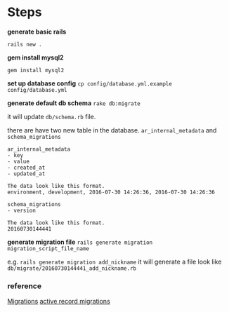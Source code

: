 # Steps

**generate basic rails**
```
rails new .
```

**gem install mysql2**
```
gem install mysql2
```

**set up database config**
`cp config/database.yml.example config/database.yml`

**generate default db schema**
`rake db:migrate`

it will update `db/schema.rb` file.

there are have two new table in the database.
`ar_internal_metadata` and `schema_migrations`

```
ar_internal_metadata
- key
- value
- created_at
- updated_at

The data look like this format.
environment, development, 2016-07-30 14:26:36, 2016-07-30 14:26:36
```

```
schema_migrations
- version

The data look like this format.
20160730144441
```

**generate migration file**
`rails generate migration migration_script_file_name`

e.g.
`rails generate migration add_nickname`
it will generate a file look like `db/migrate/20160730144441_add_nickname.rb`


### reference
[Migrations](http://guides.rubyonrails.org/v3.2/migrations.html)
[active record migrations](http://edgeguides.rubyonrails.org/active_record_migrations.html)
